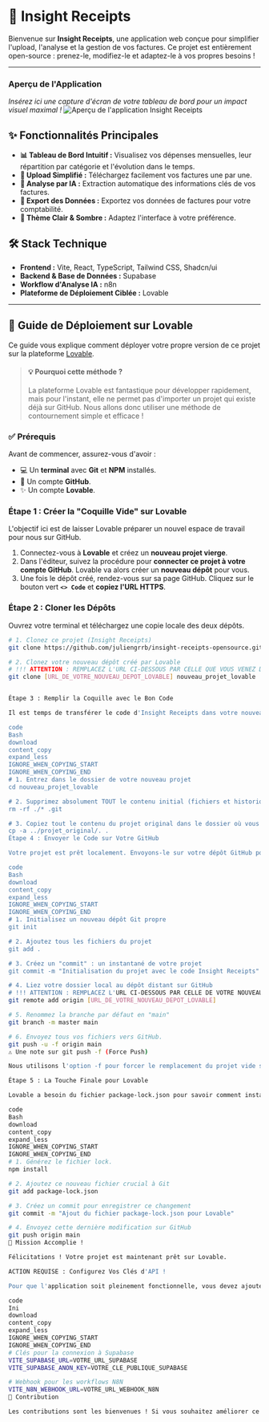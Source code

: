 # 🚀 Insight Receipts 

Bienvenue sur **Insight Receipts**, une application web conçue pour simplifier l'upload, l'analyse et la gestion de vos factures. Ce projet est entièrement open-source : prenez-le, modifiez-le et adaptez-le à vos propres besoins !

---

### Aperçu de l'Application
*Insérez ici une capture d'écran de votre tableau de bord pour un impact visuel maximal !*
![Aperçu de l'application Insight Receipts](https://i.ibb.co/L5QyL3T/image.png)

## ✨ Fonctionnalités Principales

*   **📊 Tableau de Bord Intuitif :** Visualisez vos dépenses mensuelles, leur répartition par catégorie et l'évolution dans le temps.
*   **🧾 Upload Simplifié :** Téléchargez facilement vos factures une par une.
*   **🤖 Analyse par IA :** Extraction automatique des informations clés de vos factures.
*   **📁 Export des Données :** Exportez vos données de factures pour votre comptabilité.
*   **🌙 Thème Clair & Sombre :** Adaptez l'interface à votre préférence.

## 🛠️ Stack Technique

*   **Frontend :** Vite, React, TypeScript, Tailwind CSS, Shadcn/ui
*   **Backend & Base de Données :** Supabase
*   **Workflow d'Analyse IA :** n8n
*   **Plateforme de Déploiement Ciblée :** Lovable

---

## 🚀 Guide de Déploiement sur Lovable

Ce guide vous explique comment déployer votre propre version de ce projet sur la plateforme [Lovable](https://lovable.dev).

> #### **💡 Pourquoi cette méthode ?**
> La plateforme Lovable est fantastique pour développer rapidement, mais pour l'instant, elle ne permet pas d'importer un projet qui existe déjà sur GitHub. Nous allons donc utiliser une méthode de contournement simple et efficace !

### ✅ Prérequis

Avant de commencer, assurez-vous d'avoir :
*   💻 Un **terminal** avec **Git** et **NPM** installés.
*   🐙 Un compte **GitHub**.
*   ✨ Un compte **Lovable**.

### Étape 1 : Créer la "Coquille Vide" sur Lovable

L'objectif ici est de laisser Lovable préparer un nouvel espace de travail pour nous sur GitHub.

1.  Connectez-vous à **Lovable** et créez un **nouveau projet vierge**.
2.  Dans l'éditeur, suivez la procédure pour **connecter ce projet à votre compte GitHub**. Lovable va alors créer un **nouveau dépôt** pour vous.
3.  Une fois le dépôt créé, rendez-vous sur sa page GitHub. Cliquez sur le bouton vert **`<> Code`** et **copiez l'URL HTTPS**.

### Étape 2 : Cloner les Dépôts

Ouvrez votre terminal et téléchargez une copie locale des deux dépôts.

```bash
# 1. Clonez ce projet (Insight Receipts)
git clone https://github.com/juliengrrb/insight-receipts-opensource.git projet_original

# 2. Clonez votre nouveau dépôt créé par Lovable
# !!! ATTENTION : REMPLACEZ L'URL CI-DESSOUS PAR CELLE QUE VOUS VENEZ DE COPIER !!!
git clone [URL_DE_VOTRE_NOUVEAU_DEPOT_LOVABLE] nouveau_projet_lovable


Étape 3 : Remplir la Coquille avec le Bon Code

Il est temps de transférer le code d'Insight Receipts dans votre nouveau projet.

code
Bash
download
content_copy
expand_less
IGNORE_WHEN_COPYING_START
IGNORE_WHEN_COPYING_END
# 1. Entrez dans le dossier de votre nouveau projet
cd nouveau_projet_lovable

# 2. Supprimez absolument TOUT le contenu initial (fichiers et historique Git)
rm -rf ./* .git

# 3. Copiez tout le contenu du projet original dans le dossier où vous vous trouvez
cp -a ../projet_original/. .
Étape 4 : Envoyer le Code sur Votre GitHub

Votre projet est prêt localement. Envoyons-le sur votre dépôt GitHub pour que Lovable puisse le voir.

code
Bash
download
content_copy
expand_less
IGNORE_WHEN_COPYING_START
IGNORE_WHEN_COPYING_END
# 1. Initialisez un nouveau dépôt Git propre
git init

# 2. Ajoutez tous les fichiers du projet
git add .

# 3. Créez un "commit" : un instantané de votre projet
git commit -m "Initialisation du projet avec le code Insight Receipts"

# 4. Liez votre dossier local au dépôt distant sur GitHub
# !!! ATTENTION : REMPLACEZ L'URL CI-DESSOUS PAR CELLE DE VOTRE NOUVEAU DEPOT !!!
git remote add origin [URL_DE_VOTRE_NOUVEAU_DEPOT_LOVABLE]

# 5. Renommez la branche par défaut en "main"
git branch -m master main

# 6. Envoyez tous vos fichiers vers GitHub.
git push -u -f origin main
⚠️ Une note sur git push -f (Force Push)

Nous utilisons l'option -f pour forcer le remplacement du projet vide sur GitHub par notre nouvelle version. C'est une opération sûre et nécessaire uniquement dans ce cas précis.

Étape 5 : La Touche Finale pour Lovable

Lovable a besoin du fichier package-lock.json pour savoir comment installer les dépendances du projet.

code
Bash
download
content_copy
expand_less
IGNORE_WHEN_COPYING_START
IGNORE_WHEN_COPYING_END
# 1. Générez le fichier lock.
npm install

# 2. Ajoutez ce nouveau fichier crucial à Git
git add package-lock.json

# 3. Créez un commit pour enregistrer ce changement
git commit -m "Ajout du fichier package-lock.json pour Lovable"

# 4. Envoyez cette dernière modification sur GitHub
git push origin main
🎉 Mission Accomplie !

Félicitations ! Votre projet est maintenant prêt sur Lovable.

ACTION REQUISE : Configurez Vos Clés d'API !

Pour que l'application soit pleinement fonctionnelle, vous devez ajouter vos clés personnelles. Créez un fichier .env.local à la racine du projet sur Lovable (via les "Secrets") et remplissez-le en vous basant sur le modèle .env.example :

code
Ini
download
content_copy
expand_less
IGNORE_WHEN_COPYING_START
IGNORE_WHEN_COPYING_END
# Clés pour la connexion à Supabase
VITE_SUPABASE_URL=VOTRE_URL_SUPABASE
VITE_SUPABASE_ANON_KEY=VOTRE_CLE_PUBLIQUE_SUPABASE

# Webhook pour les workflows N8N
VITE_N8N_WEBHOOK_URL=VOTRE_URL_WEBHOOK_N8N
🤝 Contribution

Les contributions sont les bienvenues ! Si vous souhaitez améliorer ce projet, n'hésitez pas à forker le dépôt et à soumettre une Pull Request.
